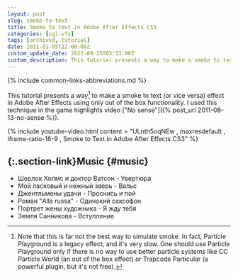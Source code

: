 ```yaml
---
layout: post
slug: smoke-to-text
title: Smoke to text in Adobe After Effects CS3
categories: [cgi-vfx]
tags: [archived, tutorial]
date: 2011-01-05T12:00:00Z
custom_update_date: 2022-09-25T03:53:00Z
custom_description: This tutorial presents a way to make a smoke to text (or vice versa) effect in Adobe After Effects using only out of the box functionality.
---
```

{% include common-links-abbreviations.md %}

This tutorial presents a way[^1] to make a smoke to text (or vice versa) effect in Adobe After Effects using only out of the box functionality.
I used this technique in the game highlights video ["No sense"]({% post_url 2011-08-13-no-sense %}).

{% include youtube-video.html content = "ULnth5oqNEw , maxresdefault , iframe-ratio-16-9 , Smoke to Text in Adobe After Effects CS3" %}

## [](#music){:.section-link}Music {#music}
* Шерлок Холмс и доктор Ватсон - Увертюра
* Мой ласковый и нежный зверь - Вальс
* Джентльмены удачи - Проснись и пой
* Роман "Alla russa" - Одинокий саксофон
* Портрет жены художника - Я жду тебя
* Земля Санникова - Вступление

[^1]: Note that this is far not the best way to simulate smoke.
    In fact, Particle Playground is a legacy effect, and it's very slow.
    One should use Particle Playground only if there is no way to use better particle systems like CC Particle World (an out of the box effect)
    or Trapcode Particular (a powerful plugin, but it's not free).
